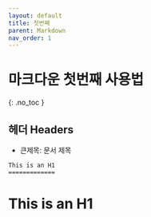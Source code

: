 ```yaml
---
layout: default
title: 첫번째
parent: Markdown
nav_order: 1
---
```


# 마크다운 첫번째 사용법 
{: .no_toc }

## 헤더 Headers
- 큰제목: 문서 제목  
```
This is an H1
=============
```  
This is an H1
===